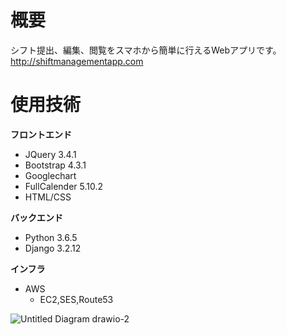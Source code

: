 # 概要
シフト提出、編集、閲覧をスマホから簡単に行えるWebアプリです。
http://shiftmanagementapp.com
# 使用技術
**フロントエンド**
- JQuery 3.4.1
- Bootstrap 4.3.1
- Googlechart
- FullCalender 5.10.2
- HTML/CSS
  
**バックエンド**
- Python 3.6.5
- Django 3.2.12
  
**インフラ**
- AWS
    - EC2,SES,Route53

![Untitled Diagram drawio-2](https://user-images.githubusercontent.com/66234583/163393473-e558da16-a0a8-4789-9fa7-14de856b99c2.svg)
